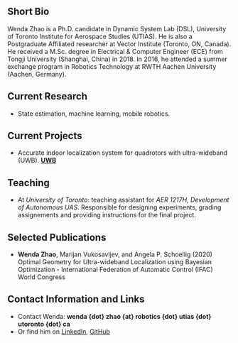 ## Short Bio

Wenda Zhao is a Ph.D. candidate in Dynamic System Lab (DSL), University of Toronto Institute for Aerospace Studies (UTIAS). He is also a Postgraduate Affiliated researcher at Vector Institute (Toronto, ON, Canada). He received a M.Sc. degree in Electrical & Computer Engineer (ECE) from Tongji University (Shanghai, China) in 2018. In 2016, he attended a summer exchange program in Robotics Technology at RWTH Aachen University (Aachen, Germany). 

## Current Research

- State estimation, machine learning, mobile robotics.

## Current Projects

- Accurate indoor localization system for quadrotors with ultra-wideband (UWB). [**UWB**][uwb]

## Teaching

- At *University of Toronto*: teaching assistant for *AER 1217H, Development of Autonomous UAS*. Responsible for designing experiments, grading assignements and providing instructions for the final project.

## Selected Publications

- **Wenda Zhao**, Marijan Vukosavljev, and Angela P. Schoellig (2020) Optimal Geometry for Ultra-wideband Localization using Bayesian Optimization - International Federation of Automatic Control (IFAC) World Congress

## Contact Information and Links

- Contact Wenda: **wenda {dot} zhao {at} robotics {dot} utias {dot} utoronto {dot} ca**
- Or find him on [LinkedIn][1], [GitHub][2]
<!-- - [Resume][cv] -->

[1]:https://www.linkedin.com/in/wenda-zhao-648ab8138/
[2]:https://github.com/Williamwenda

[uwb]:https://www.bitcraze.io/2020/04/learning-based-bias-correction-for-accurate-ultra-wideband-localization-of-a-crazyflie/